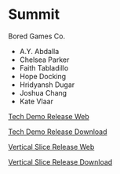 # Summit
Bored Games Co.
- A.Y. Abdalla
- Chelsea Parker
- Faith Tabladillo
- Hope Docking
- Hridyansh Dugar
- Joshua Chang
- Kate Vlaar

[Tech Demo Release Web](/SummitTechDemo/index.html)

[Tech Demo Release Download](SummitTechDemo.zip)

[Vertical Slice Release Web](/SummitVerticalSlice/index.html)

[Vertical Slice Release Download](SummitVerticalSlice.zip)
